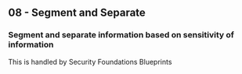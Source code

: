 ## 08 - Segment and Separate

### Segment and separate information based on sensitivity of information

This is handled by Security Foundations Blueprints 
